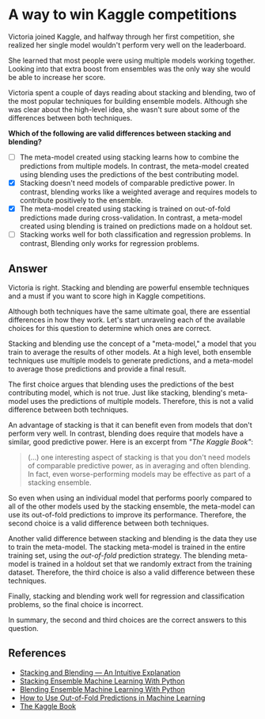 # A way to win Kaggle competitions

Victoria joined Kaggle, and halfway through her first competition, she realized her single model wouldn't perform very well on the leaderboard.

She learned that most people were using multiple models working together. Looking into that extra boost from ensembles was the only way she would be able to increase her score.

Victoria spent a couple of days reading about stacking and blending, two of the most popular techniques for building ensemble models. Although she was clear about the high-level idea, she wasn't sure about some of the differences between both techniques.

**Which of the following are valid differences between stacking and blending?**

- [ ] The meta-model created using stacking learns how to combine the predictions from multiple models. In contrast, the meta-model created using blending uses the predictions of the best contributing model.
- [x] Stacking doesn't need models of comparable predictive power. In contrast, blending works like a weighted average and requires models to contribute positively to the ensemble.
- [x] The meta-model created using stacking is trained on out-of-fold predictions made during cross-validation. In contrast, a meta-model created using blending is trained on predictions made on a holdout set.
- [ ] Stacking works well for both classification and regression problems. In contrast, Blending only works for regression problems.

## Answer

Victoria is right. Stacking and blending are powerful ensemble techniques and a must if you want to score high in Kaggle competitions.

Although both techniques have the same ultimate goal, there are essential differences in how they work. Let's start unraveling each of the available choices for this question to determine which ones are correct.

Stacking and blending use the concept of a "meta-model," a model that you train to average the results of other models. At a high level, both ensemble techniques use multiple models to generate predictions, and a meta-model to average those predictions and provide a final result.

The first choice argues that blending uses the predictions of the best contributing model, which is not true. Just like stacking, blending's meta-model uses the predictions of multiple models. Therefore, this is not a valid difference between both techniques.

An advantage of stacking is that it can benefit even from models that don't perform very well. In contrast, blending does require that models have a similar, good predictive power. Here is an excerpt from *"The Kaggle Book"*:

> (...) one interesting aspect of stacking is that you don't need models of comparable predictive power, as in averaging and often blending. In fact, even worse-performing models may be effective as part of a stacking ensemble.

So even when using an individual model that performs poorly compared to all of the other models used by the stacking ensemble, the meta-model can use its out-of-fold predictions to improve its performance. Therefore, the second choice is a valid difference between both techniques.

Another valid difference between stacking and blending is the data they use to train the meta-model. The stacking meta-model is trained in the entire training set, using the *out-of-fold* prediction strategy. The blending meta-model is trained in a holdout set that we randomly extract from the training dataset. Therefore, the third choice is also a valid difference between these techniques.

Finally, stacking and blending work well for regression and classification problems, so the final choice is incorrect.

In summary, the second and third choices are the correct answers to this question.

## References

- [Stacking and Blending — An Intuitive Explanation](https://medium.com/@stevenyu530_73989/stacking-and-blending-intuitive-explanation-of-advanced-ensemble-methods-46b295da413c)
- [Stacking Ensemble Machine Learning With Python](https://machinelearningmastery.com/stacking-ensemble-machine-learning-with-python/)
- [Blending Ensemble Machine Learning With Python](https://machinelearningmastery.com/blending-ensemble-machine-learning-with-python/)
- [How to Use Out-of-Fold Predictions in Machine Learning](https://machinelearningmastery.com/out-of-fold-predictions-in-machine-learning/)
- [The Kaggle Book](https://amzn.to/3kbanRb)
